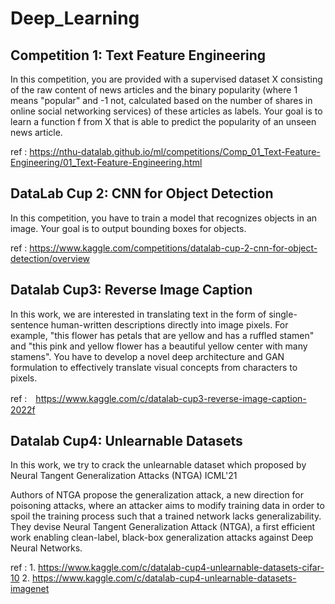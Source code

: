 # Deep_Learning
## Competition 1: Text Feature Engineering
In this competition, you are provided with a supervised dataset X consisting of the raw content of news articles 
and the binary popularity (where 1 means "popular" and -1 not, calculated based on the number of shares in online social networking services) of these articles as labels. 
Your goal is to learn a function f from X that is able to predict the popularity of an unseen news article.

ref : https://nthu-datalab.github.io/ml/competitions/Comp_01_Text-Feature-Engineering/01_Text-Feature-Engineering.html
## DataLab Cup 2: CNN for Object Detection
In this competition, you have to train a model that recognizes objects in an image. Your goal is to output bounding boxes for objects.

ref : https://www.kaggle.com/competitions/datalab-cup-2-cnn-for-object-detection/overview
## Datalab Cup3: Reverse Image Caption
In this work, we are interested in translating text in the form of single-sentence human-written descriptions directly into image pixels. For example, "this flower has petals that are yellow and has a ruffled stamen" and "this pink and yellow flower has a beautiful yellow center with many stamens". You have to develop a novel deep architecture and GAN formulation to effectively translate visual concepts from characters to pixels.

ref :　https://www.kaggle.com/c/datalab-cup3-reverse-image-caption-2022f

## Datalab Cup4: Unlearnable Datasets
In this work, we try to crack the unlearnable dataset which proposed by Neural Tangent Generalization Attacks (NTGA) ICML'21

Authors of NTGA propose the generalization attack, a new direction for poisoning attacks, where an attacker aims to modify training data in order to spoil the training process such that a trained network lacks generalizability. They devise Neural Tangent Generalization Attack (NTGA), a first efficient work enabling clean-label, black-box generalization attacks against Deep Neural Networks.

ref : 1. https://www.kaggle.com/c/datalab-cup4-unlearnable-datasets-cifar-10
2. https://www.kaggle.com/c/datalab-cup4-unlearnable-datasets-imagenet
